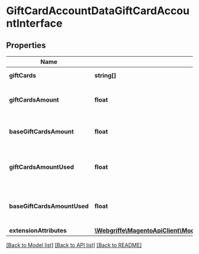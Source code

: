 # GiftCardAccountDataGiftCardAccountInterface

## Properties
Name | Type | Description | Notes
------------ | ------------- | ------------- | -------------
**giftCards** | **string[]** | Cards codes | 
**giftCardsAmount** | **float** | Cards amount in quote currency | 
**baseGiftCardsAmount** | **float** | Cards amount in base currency | 
**giftCardsAmountUsed** | **float** | Cards amount used in quote currency | 
**baseGiftCardsAmountUsed** | **float** | Cards amount used in base currency | 
**extensionAttributes** | [**\Webgriffe\MagentoApiClient\Model\GiftCardAccountDataGiftCardAccountExtensionInterface**](GiftCardAccountDataGiftCardAccountExtensionInterface.md) |  | [optional] 

[[Back to Model list]](../README.md#documentation-for-models) [[Back to API list]](../README.md#documentation-for-api-endpoints) [[Back to README]](../README.md)


